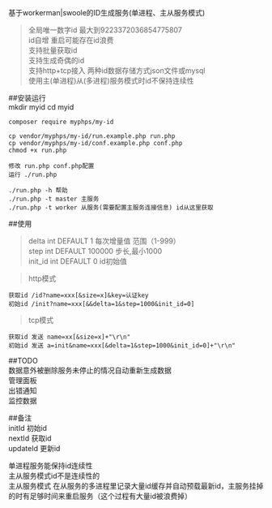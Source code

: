 基于workerman|swoole的ID生成服务(单进程、主从服务模式)  
>全局唯一数字id 最大到9223372036854775807    
>id自增 重启可能存在id浪费  
>支持批量获取id   
>支持生成奇偶的id  
>支持http+tcp接入
>两种id数据存储方式json文件或mysql   
>使用主(单进程)从(多进程)服务模式时id不保持连续性 

##安装运行   
    mkdir myid
    cd myid
    
    composer require myphps/my-id
    
    cp vendor/myphps/my-id/run.example.php run.php
    cp vendor/myphps/my-id/conf.example.php conf.php
    chmod +x run.php
    
    修改 run.php conf.php配置
    运行 ./run.php 
    
    ./run.php -h 帮助
    ./run.php -t master 主服务
    ./run.php -t worker 从服务(需要配置主服务连接信息) id从这里获取

##使用   
>delta int DEFAULT 1 每次增量值  范围（1-999）  
>step int DEFAULT 100000 步长,最小1000  
>init_id int DEFAULT 0 id初始值

>http模式 

    获取id /id?name=xxx[&size=x]&key=认证key
    初始id /init?name=xxx[&&delta=1&step=1000&init_id=0]
    
>tcp模式  

    获取id 发送 name=xx[&size=x]+"\r\n" 
    初始id 发送 a=init&name=xxx[&delta=1&step=1000&init_id=0]+"\r\n" 
    
##TODO  
数据意外被删除服务未停止的情况自动重新生成数据  
管理面板  
出错通知  
监控数据  

##备注  
initId 初始id  
nextId 获取id  
updateId 更新id

单进程服务能保持id连续性   
主从服务模式id不是连续性的   
主从服务模式 在从服务的多进程里记录大量id缓存并自动预载最新id，主服务挂掉的时有足够时间来重启服务（这个过程有大量id被浪费掉）
